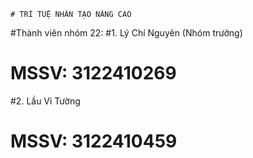     # TRÍ TUỆ NHÂN TẠO NÂNG CAO
#Thành viên nhóm 22:
#1. Lý Chí Nguyên (Nhóm trưởng)
#   MSSV: 3122410269
#2. Lầu Vỉ Tường
#   MSSV: 3122410459
